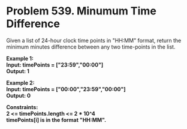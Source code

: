 # Problem 539. Minumum Time Difference
Given a list of 24-hour clock time points in "HH:MM" format, return the minimum minutes difference between any two time-points in the list.
 
<b>Example 1:<br>
Input: timePoints = ["23:59","00:00"]<br>
Output: 1<br>

<b>Example 2:<br>
Input: timePoints = ["00:00","23:59","00:00"]<br>
Output: 0<br>

<b>Constraints:<br>
2 <= timePoints.length <= 2 * 10^4<br>
timePoints[i] is in the format "HH:MM".
